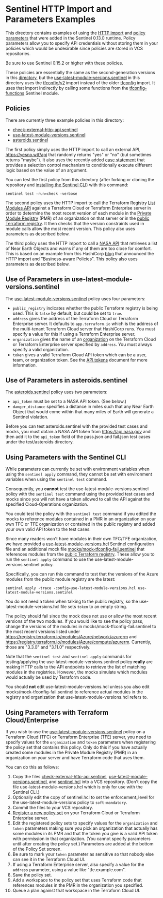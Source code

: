 # Sentinel HTTP Import and Parameters Examples
This directory contains examples of using the [HTTP import](https://docs.hashicorp.com/sentinel/imports/http) and [policy parameters](https://docs.hashicorp.com/sentinel/language/parameters) that were added in the Sentinel 0.13.0 runtime. Policy parameters allow you to specify API credentials without storing them in your policies which would be undesirable since policies are stored in VCS repositories.

Be sure to use Sentinel 0.15.2 or higher with these policies.

These policies are essentially the same as the second-generation versions in this [directory](../../../second-generation/cloud-agnostic/http-examples), but the [use-latest-module-versions.sentinel](./use-latest-module-versions.sentinel) in this directory uses the [tfconfig/v2](https://www.terraform.io/docs/cloud/sentinel/import/tfconfig-v2.html) import instead of the older [tfconfig](https://www.terraform.io/docs/cloud/sentinel/import/tfconfig.html) import. It uses that import indirectly by calling some functions from the [tfconfig-functions](../../common-functions/tfconfig-functions) Sentinel module.

## Policies
There are currently three example policies in this directory:
* [check-external-http-api.sentinel](./check-external-http-api.sentinel)
* [use-latest-module-versions.sentinel](./use-latest-module-versions.sentinel)
* [asteroids.sentinel](./asteroids.sentinel)

The first policy simply uses the HTTP import to call an external API, https://yesno.wtf/api that randomly returns "yes" or "no" (but sometimes returns "maybe"). It also uses the recently added [case statement](https://docs.hashicorp.com/sentinel/language/spec/#case-statements) that provides a selection control mechanism to conditionally execute different logic based on the value of an argument.

You can test the first policy from this directory (after forking or cloning the repository and [installing the Sentinel CLI](https://docs.hashicorp.com/sentinel/intro/getting-started/install/)) with this command:
```
sentinel test -run=check -verbose
```

The second policy uses the HTTP import to call the Terraform Registry [List Modules API](https://www.terraform.io/docs/registry/api.html#list-modules) against a Terraform Cloud or Terraform Enterprise server in order to determine the most recent version of each module in the [Private Module Registry](https://www.terraform.io/docs/cloud/registry/index.html) (PMR) of an organization on that server or in the [public Terraform registry](https://registry.terraform.io). It then checks that the version constraints used in module calls allow the most recent version. This policy also uses parameters as described below.

The third policy uses the HTTP import to call a [NASA API](https://api.nasa.gov/) that retrieves a list of Near Earth Objects and warns if any of them are too close for comfort. This is based on an example from this HashiCorp [blog](https://www.hashicorp.com/blog/announcing-business-aware-policies-for-terraform-cloud-and-enterprise/) that announced the HTTP import and "Business-aware Policies". This policy also uses parameters as described below.

## Use of Parameters in use-latest-module-versions.sentinel
The [use-latest-module-versions.sentinel](./use-latest-module-versions.sentinel) policy uses four parameters:
* `public_registry` indicates whether the public Terraform registry is being used.  This is `false` by default, but could be set to `true`.
* `address` gives the address of the Terraform Cloud or Terraform Enterprise server.  It defaults to `app.terraform.io` which is the address of the multi-tenant Terraform Cloud server that HashiCorp runs. You must specify a value for this if using a Terraform Enterprise server.
* `organization` gives the name of an [organization](https://www.terraform.io/docs/cloud/users-teams-organizations/organizations.html) on the Terraform Cloud or Terraform Enterprise server specified by `address`. You must always specify a valid organization.
* `token` gives a valid Terraform Cloud API token which can be a user, team, or organization token. See the [API tokens](https://www.terraform.io/docs/cloud/users-teams-organizations/api-tokens.html) document for more information.

## Use of Parameters in asteroids.sentinel
The [asteroids.sentinel](./asteroids.sentinel) policy uses two parameters:
* `api_token` must be set to a NASA API token. (See below.)
* `danger_distance` specifies a distance in miles such that any Near Earth Object that would come within that many miles of Earth will generate a Sentinel violation.

Before you can test asteroids.sentinel with the provided test cases and mocks, you must obtain a NASA API token from https://api.nasa.gov and then add it to the `api_token` field of the pass.json and fail.json test cases under the test/asteroids directory.

## Using Parameters with the Sentinel CLI
While parameters can currently be set with environment variables when using the `sentinel apply` command, they cannot be set with environment variables when using the `sentinel test` command.

Consequently, you **cannot** test the use-latest-module-versions.sentinel policy with the `sentinel test` command using the provided test cases and mocks since you will not have a token allowed to call the API against the specified Cloud-Operations organization.

You could test the policy with the `sentinel test` command if you edited the mocks to reference modules contained in a PMR in an organization on your own TFC or TFE organization or contained in the public registry and added your own valid API token to the test cases.

Since many readers won't have modules in their own TFC/TFE organization, we have provided a [use-latest-module-versions.hcl](./use-latest-module-versions.hcl) Sentinel configuration file and an additional mock file [mocks/mock-tfconfig-fail.sentinel](./mocks/mock-tfconfig-fail.sentinel) that references modules from the [public Terraform registry](https://registry.terraform.io). These allow you to run the `sentinel apply` command to use the use-latest-module-versions.sentinel policy.  

Specifically, you can run this command to test that the versions of the Azure modules from the public module registry are the latest:
```
sentinel apply -trace -config=use-latest-module-versions.hcl use-latest-module-versions.sentinel
```
You do not need a token when talking to the public registry, so the use-latest-module-versions.hcl file sets `token` to an empty string.

The policy should fail since the mock does not use or allow the most recent versions of the two modules. If you would like to see the policy pass, change the versions of the modules in mocks/mock-tfconfig-fail.sentinel to the most recent versions listed under https://registry.terraform.io/modules/Azure/network/azurerm and https://registry.terraform.io/modules/Azure/compute/azurerm. Currently, those are "3.3.0" and "3.11.0" respectively.

Note that the `sentinel test` and `sentinel apply` commands for testing/applying the use-latest-module-versions.sentinel policy **really** are making HTTP calls to the API endpoints to retrieve the list of matching modules in the registries. However, the mocks simulate which modules would actually be used by Terraform code.

You should **not** edit use-latest-module-versions.hcl unless you also edit mocks/mock-tfconfig-fail.sentinel to reference actual modules in the registry and organization that use-latest-module-versions.hcl refers to.

## Using Parameters with Terraform Cloud/Enterprise
If you wish to use the [use-latest-module-versions.sentinel](./use-latest-module-versions.sentinel) policy on a Terraform Cloud (TFC) or Terraform Enterprise (TFE) server, you need to specify values for the `organization` and `token` parameters when registering the policy set that contains this policy. Only do this if you have actually created some modules in the Private Module Registry (PMR) in an organization on your server and have Terraform code that uses them.

You can do this as follows:
1. Copy the files [check-external-http-api.sentinel](./check-external-http-api.sentinel), [use-latest-module-versions.sentinel](./use-latest-module-versions.sentinel), and [sentinel.hcl](./sentinel.hcl) into a VCS repository. (Don't copy the file use-latest-module-versions.hcl which is only for use with the Sentinel CLI.)
1. Optionally edit the copy of sentinel.hcl to set the enforcement_level for the use-latest-module-versions policy to `soft-mandatory`.
1. Commit the files to your VCS repository.
1. [Register a new policy set](https://www.terraform.io/docs/cloud/sentinel/manage-policies.html#managing-policy-sets) on your Terraform Cloud or Terraform Enterprise server.
1. Edit the registered policy sets to specify values for the `organization` and `token` parameters making sure you pick an organization that actually has some modules in its PMR and that the token you give is a valid API token with permission in that organization. (You cannot specify parameters until after creating the policy set.) Parameters are added at the bottom of the Policy Set screen.
1. Be sure to mark your `token` parameter as sensitive so that nobody else can see it in the Terraform Cloud UI.
1. If using a Terraform Enterprise server, also specify a value for the `address` parameter, using a value like "tfe.example.com".
1. Save the policy set.
1. Add a workspace to the policy set that uses Terraform code that references modules in the PMR in the organization you specified.
1. Queue a plan against that workspace in the Terraform Cloud UI.
